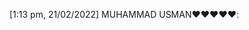 [1:13 pm, 21/02/2022] MUHAMMAD USMAN❤️❤️❤️❤️❤️: <!DOCTYPE html>
<html lang="en">

<head>
    <meta charset="UTF-8">
    <meta http-equiv="X-UA-Compatible" content="IE=edge">
    <meta name="viewport" content="width=device-width, initial-scale=1.0">
    <title>CV</title>
    <style>
        h1 {
            color: blue;
        }
        
        body {
            border: 2px solid black;
            outline: #2240c5b0 solid 10px;
            margin: 5%;
            padding: 20px;
            text-align: justify;
        }
    </style>



</head>

<body>
    <center>

        <h1><u> CURRICULUM-VITAE</u></h1>

    </center>
    <div class="cv">
        <div class="name">
            <table style="width: 100%;">
                <tr>

                    <td>
                        <h2> MUHAMMAD USMAN</h2>
                        <ul>

                            <li>
                                <b>Adress :</b> FCSC Sargodha Cantt</li>
                            <li><b>Cell no :</b> 03037552145</li>
                            <li> <b>Email :</b> usmanmani86542gmail.com</li>
                        </ul>
                    </td>


                    <td> <img src="DSC_7963.jpg" height="200px" width="150"></td>
                </tr>
            </table>

        </div><br>
        <center>

            <h1><u>OBJECTIVES</u></h1>
            <p style="margin-left:5%; margin-right: 5%;"> To utelize my Qualification and experience by accepting a more challenging job ant to enjoy my skills application in the dynamic and enthusiasticenviroment of theelite organization,by taking care oforganization's goals and objectives. To utelize
                my Qualification and experience by accepting a more challenging job ant to enjoy my skills application in the dynamic and enthusiasticenviroment of theelite organization,by taking care oforganization's goals and objectives.
            </p>




            <h1><u>PERDONAL INFORMATION</u></h1>

        </center>
        <ul>

            <li>
                <b>Father Name :</b> Sajjad Hussain Sajid</li>
            <li><b>D.O.B :</b> 06-06-2001</li>
            <li> <b>CNIC :</b> 37302-4986729-5</li>

            <li>
                <b>Domicile:</b> Punjab</li>
            <li><b>Religin :</b>Islam</li>
            <li> <b>Maritial Status:</b> Unmaried</li>

            <li>
                <b>Nationality :</b>Pakistani</li>
            <li><b>Language :</b>English,Urdu,Punjabi</li>


        </ul>
        <center>


            <h1><u>QUALIFICATIONS</u></h1>


            <table border="6px" style="padding: 5px; color:black; border-color:blue; height: 90%; width: 70% ;">
                <tr>
                    <td><b>DIGREE/CERTIFICATE</b></td>
                    <td><b>MARKKS/CGPA</b></td>
                    <td><b>DIVISION</b></td>
                    <td><b>YEAR</b></td>
                    <td><b>INSTITUTE</b></td>
                </tr>
                <tr>
                    <td>Matric Science</td>
                    <td>856/1100</td>
                    <td>1st</td>
                    <td>2019</td>
                    <td>FBISE ISLAMABAD</td>
                </tr>
                <tr>
                    <td>ICS</td>
                    <td>928/1100</td>
                    <td>1st</td>
                    <td>2021</td>
                    <td>FBISE ISLAMABAD</td>
                </tr>

                <tr>
                    <td>BS(IT)</td>
                    <td></td>
                    <td></td>
                    <td>continue</td>
                    <td>UOS</td>
                </tr>


            </table>
            <h1><u>SKILLS AND EXPERIENCE</u></h1>
        </center>
        <ul>
            <li>Hardworking.</li>
            <li>Good Communication Skills.</li>
            <li>Ability to adjust in given Enviroment.</li>
            <li>1 year experience as a computer operator in Peak Freans EBM.</li>
            <li>3 Months experience as a Sales man in Peak Freans EBM. </li>



        </ul>
        <center>
            <h1><u>REFERENCE</u></h1>
        </center>
        <ul>
            <li>Reference will be furnished on demand.</li>
        </ul>








    </div>

</body>

</html>
